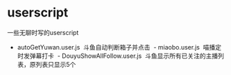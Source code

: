 # userscript
一些无聊时写的userscript

- autoGetYuwan.user.js  斗鱼自动判断箱子并点击  - miaobo.user.js  喵播定时发弹幕打卡  - DouyuShowAllFollow.user.js  斗鱼显示所有已关注的主播列表，原列表只显示5个
